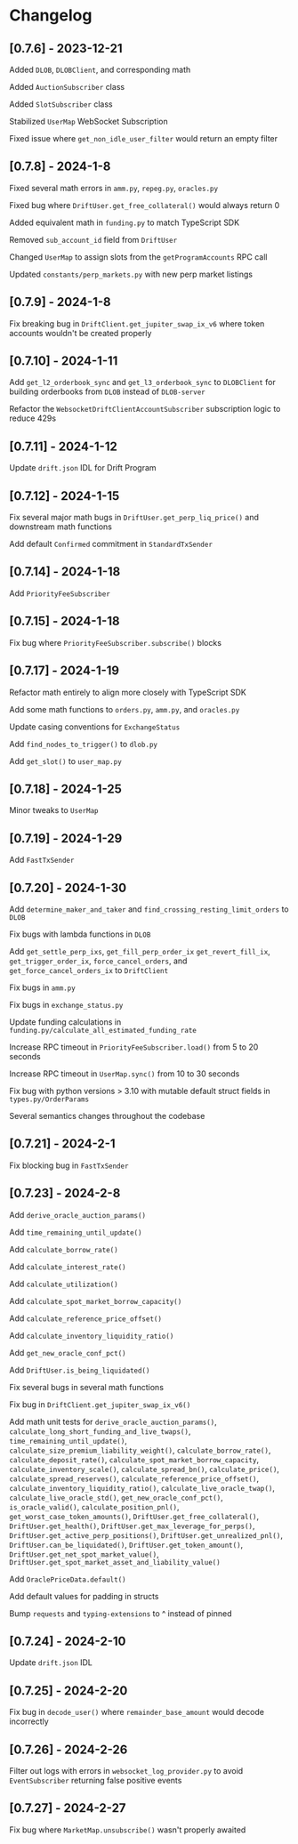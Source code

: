 # Changelog

## [0.7.6] - 2023-12-21

Added `DLOB`, `DLOBClient`, and corresponding math

Added `AuctionSubscriber` class

Added `SlotSubscriber` class

Stabilized `UserMap` WebSocket Subscription

Fixed issue where `get_non_idle_user_filter` would return an empty filter

## [0.7.8] - 2024-1-8

Fixed several math errors in `amm.py`, `repeg.py`, `oracles.py`

Fixed bug where `DriftUser.get_free_collateral()` would always return 0

Added equivalent math in `funding.py` to match TypeScript SDK

Removed `sub_account_id` field from `DriftUser`

Changed `UserMap` to assign slots from the `getProgramAccounts` RPC call

Updated `constants/perp_markets.py` with new perp market listings

## [0.7.9] - 2024-1-8

Fix breaking bug in `DriftClient.get_jupiter_swap_ix_v6` where token accounts wouldn't be created properly

## [0.7.10] - 2024-1-11

Add `get_l2_orderbook_sync` and `get_l3_orderbook_sync` to `DLOBClient` for building orderbooks from `DLOB` instead of `DLOB-server`

Refactor the `WebsocketDriftClientAccountSubscriber` subscription logic to reduce 429s

## [0.7.11] - 2024-1-12

Update `drift.json` IDL for Drift Program

## [0.7.12] - 2024-1-15

Fix several major math bugs in `DriftUser.get_perp_liq_price()` and downstream math functions

Add default `Confirmed` commitment in `StandardTxSender`

## [0.7.14] - 2024-1-18

Add `PriorityFeeSubscriber`

## [0.7.15] - 2024-1-18

Fix bug where `PriorityFeeSubscriber.subscribe()` blocks

## [0.7.17] - 2024-1-19

Refactor math entirely to align more closely with TypeScript SDK

Add some math functions to `orders.py`, `amm.py`, and `oracles.py`

Update casing conventions for `ExchangeStatus`

Add `find_nodes_to_trigger()`  to `dlob.py`

Add `get_slot()` to `user_map.py`

## [0.7.18] - 2024-1-25

Minor tweaks to `UserMap`

## [0.7.19] - 2024-1-29

Add `FastTxSender`

## [0.7.20] - 2024-1-30

Add `determine_maker_and_taker` and `find_crossing_resting_limit_orders` to `DLOB`

Fix bugs with lambda functions in `DLOB`

Add `get_settle_perp_ixs`, `get_fill_perp_order_ix` `get_revert_fill_ix`,  `get_trigger_order_ix`, `force_cancel_orders`, and `get_force_cancel_orders_ix` to `DriftClient`

Fix bugs in `amm.py`

Fix bugs in `exchange_status.py`

Update funding calculations in `funding.py/calculate_all_estimated_funding_rate`

Increase RPC timeout in `PriorityFeeSubscriber.load()` from 5 to 20 seconds

Increase RPC timeout in `UserMap.sync()` from 10 to 30 seconds

Fix bug with python versions > 3.10 with mutable default struct fields in `types.py/OrderParams`

Several semantics changes throughout the codebase

## [0.7.21] - 2024-2-1

Fix blocking bug in `FastTxSender`

## [0.7.23] - 2024-2-8

Add `derive_oracle_auction_params()`

Add `time_remaining_until_update()`

Add `calculate_borrow_rate()`

Add `calculate_interest_rate()`

Add `calculate_utilization()`

Add `calculate_spot_market_borrow_capacity()`

Add `calculate_reference_price_offset()`

Add `calculate_inventory_liquidity_ratio()`

Add `get_new_oracle_conf_pct()`

Add `DriftUser.is_being_liquidated()`

Fix several bugs in several math functions

Fix bug in `DriftClient.get_jupiter_swap_ix_v6()`

Add math unit tests for `derive_oracle_auction_params()`, `calculate_long_short_funding_and_live_twaps()`, `time_remaining_until_update()`, `calculate_size_premium_liability_weight()`, `calculate_borrow_rate()`, `calculate_deposit_rate()`, `calculate_spot_market_borrow_capacity`, `calculate_inventory_scale()`, `calculate_spread_bn()`, `calculate_price()`, `calculate_spread_reserves()`, `calculate_reference_price_offset()`, `calculate_inventory_liquidity_ratio()`, `calculate_live_oracle_twap()`, `calculate_live_oracle_std()`, `get_new_oracle_conf_pct()`, `is_oracle_valid()`, `calculate_position_pnl()`, `get_worst_case_token_amounts()`, `DriftUser.get_free_collateral()`, `DriftUser.get_health()`, `DriftUser.get_max_leverage_for_perps()`, `DriftUser.get_active_perp_positions()`, `DriftUser.get_unrealized_pnl()`, `DriftUser.can_be_liquidated()`, `DriftUser.get_token_amount()`, `DriftUser.get_net_spot_market_value()`, `DriftUser.get_spot_market_asset_and_liability_value()`

Add `OraclePriceData.default()`

Add default values for padding in structs

Bump `requests` and `typing-extensions` to ^ instead of pinned

## [0.7.24] - 2024-2-10

Update `drift.json` IDL

## [0.7.25] - 2024-2-20

Fix bug in `decode_user()` where `remainder_base_amount` would decode incorrectly

## [0.7.26] - 2024-2-26

Filter out logs with errors in `websocket_log_provider.py` to avoid `EventSubscriber` returning false positive events

## [0.7.27] - 2024-2-27

Fix bug where `MarketMap.unsubscribe()` wasn't properly awaited